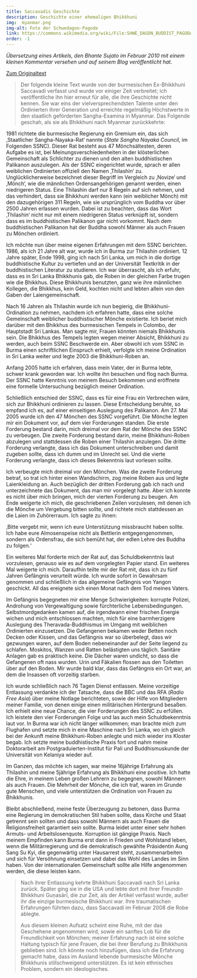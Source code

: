 ```yaml
---
title: Saccavadis Geschichte
description: Geschichte einer ehemaligen Bhikkhuni
img:  myanmar.png
img-alt: Foto der Schwedagon-Pagode
link: https://commons.wikimedia.org/wiki/File:SHWE_DAGON_BUDDIST_PAGODA_YANGON_MYANMA_JAN2013_(8492353053).jpg
order: -1
---
```


*Übersetzung eines Artikels, den Bhante Sujato im Februar 2010 mit einem kleinen Kommentar versehen und auf seinem Blog veröffentlicht hat.*

[Zum Originaltext](https://sujato.wordpress.com/2010/02/16/saccavadis-story/)

> Der folgende kleine Text wurde von der burmesischen Ex-Bhikkhuni Saccavadi verfasst und wurde vor einiger Zeit verbreitet; ich veröffentliche ihn hier erneut für alle, die ihre Geschichte nicht kennen. Sie war eins der vielversprechendsten Talente unter den Ordinierten ihrer Generation und erreichte regelmäßig Höchstwerte in den staatlich geförderten Sangha-Examina in Myanmar. Das Folgende geschah, als sie als Bhikkhuni nach Myanmar zurückkehrte:

1981 richtete die burmesische Regierung ein Gremium ein, das sich ‚Staatlicher Sangha-Nayaka-Rat‘ nannte (*State Sangha Nayaka Council*, im Folgenden SSNC). Dieser Rat besteht aus 47 Mönchsältesten, deren Aufgabe es ist, bei Meinungsverschiedenheiten in der klösterlichen Gemeinschaft als Schlichter zu dienen und den alten buddhistischen Palikanon auszulegen. Als der SSNC eingerichtet wurde, sprach er allen weiblichen Ordinierten offiziell den Namen ‚Thilashin‘ zu. Unglücklicherweise bezeichnet dieser Begriff im Vergleich zu ‚Novize‘ und ‚Mönch‘, wie die männlichen Ordensangehörigen genannt werden, einen niedrigeren Status. Eine Thilashin darf nur 8 Regeln auf sich nehmen, und das verhindert, dass sie Bhikkhuni werden kann (ein weiblicher Mönch) mit den dazugehörigen 311 Regeln, wie sie ursprünglich vom Buddha vor über 2500 Jahren erlassen wurden. Dabei ist zu beachten, dass das Wort ‚Thilashin‘ nicht nur mit einem niedrigeren Status verknüpft ist, sondern dass es im buddhistischen Palikanon gar nicht vorkommt. Nach dem buddhistischen Palikanon hat der Buddha sowohl Männer als auch Frauen zu Mönchen ordiniert.

Ich möchte nun über meine eigenen Erfahrungen mit dem SSNC berichten. 1986, als ich 21 Jahre alt war, wurde ich in Burma zur Thilashin ordiniert. 12 Jahre später, Ende 1998, ging ich nach Sri Lanka, um mich in die dortige buddhistische Kultur zu vertiefen und an der Universität Textkritik in der buddhistischen Literatur zu studieren. Ich war überrascht, als ich erfuhr, dass es in Sri Lanka Bhikkhunis gab, die Roben in der gleichen Farbe trugen wie die Bhikkhus. Diese Bhikkhunis benutzten, ganz wie ihre männlichen Kollegen, die Bhikkhus, kein Geld, kochten nicht und lebten allein von den Gaben der Laiengemeinschaft.

Nach 16 Jahren als Thilashin wurde ich nun begierig, die Bhikkhuni-Ordination zu nehmen, nachdem ich erfahren hatte, dass eine solche Gemeinschaft weiblicher buddhistischer Mönche existierte. Ich beriet mich darüber mit den Bhikkhus des burmesischen Tempels in Colombo, der Hauptstadt Sri Lankas. Man sagte mir, Frauen könnten niemals Bhikkhunis sein. Die Bhikkhus des Tempels legten wegen meiner Absicht, Bhikkhuni zu werden, auch beim SSNC Beschwerde ein. Aber obwohl ich vom SSNC in Burma einen schriftlichen Einspruch erhielt, verfolgte ich meine Ordination in Sri Lanka weiter und legte 2003 die Bhikkhuni-Roben an.

Anfang 2005 hatte ich erfahren, dass mein Vater, der in Burma lebte, schwer krank geworden war. Ich wollte ihn besuchen und flog nach Burma. Der SSNC hatte Kenntnis von meinem Besuch bekommen und eröffnete eine formelle Untersuchung bezüglich meiner Ordination.

Schließlich entschied der SSNC, dass es für eine Frau ein Verbrechen wäre, sich zur Bhikkhuni ordinieren zu lassen. Diese Entscheidung beruhte, so empfand ich es, auf einer einseitigen Auslegung des Palikanon. Am 27. Mai 2005 wurde ich den 47 Mönchen des SSNC vorgeführt. Die Mönche legten mir ein Dokument vor, auf dem vier Forderungen standen. Die erste Forderung bestand darin, mich dreimal vor dem Rat der Mönche des SSNC zu verbeugen. Die zweite Forderung bestand darin, meine Bhikkhuni-Roben abzulegen und stattdessen die Roben einer Thilashin anzulegen. Die dritte Forderung verlangte, dass ich das Dokument unterschreiben und damit zugeben sollte, dass ich dumm und im Unrecht sei. Und die vierte Forderung verlangte, dass ich dieses Bekenntnis laut vorlesen sollte.

Ich verbeugte mich dreimal vor den Mönchen. Was die zweite Forderung betraf, so trat ich hinter einen Wandschirm, zog meine Roben aus und legte Laienkleidung an. Auch bezüglich der dritten Forderung gab ich nach und unterzeichnete das Dokument, das man mir vorgelegt hatte. Aber ich konnte es nicht über mich bringen, mich der vierten Forderung zu beugen. Am Ende weigerte ich mich, die geschriebenen Zeilen vorzulesen, mit denen ich die Mönche um Vergebung bitten sollte, und richtete mich stattdessen an die Laien im Zuhörerraum. Ich sagte zu ihnen:

‚Bitte vergebt mir, wenn ich eure Unterstützung missbraucht haben sollte. Ich habe eure Almosenspeise nicht als Bettlerin entgegengenommen, sondern als Ordensfrau, die sich bemüht hat, der edlen Lehre des Buddha zu folgen.‘

Ein weiteres Mal forderte mich der Rat auf, das Schuldbekenntnis laut vorzulesen, genauso wie es auf dem vorgelegten Papier stand. Ein weiteres Mal weigerte ich mich. Daraufhin teilte mir der Rat mit, dass ich zu fünf Jahren Gefängnis verurteilt würde. Ich wurde sofort in Gewahrsam genommen und schließlich in das allgemeine Gefängnis von Yangon geschickt. All das ereignete sich einen Monat nach dem Tod meines Vaters.

Im Gefängnis begegneten mir eine Menge Schwierigkeiten: korrupte Polizei, Androhung von Vergewaltigung sowie fürchterliche Lebensbedingungen. Selbstmordgedanken kamen auf, die irgendwann einer frischen Energie wichen und mich entschlossen machten, mich für eine barmherzigere Auslegung des Theravada-Buddhismus im Umgang mit weiblichen Ordinierten einzusetzen. Die Gefangenen bekamen weder Betten noch Decken oder Kissen, und das Gefängnis war so überbelegt, dass wir gezwungen waren, auf dem Boden nebeneinander auf der Seite liegend zu schlafen. Moskitos, Wanzen und Ratten belästigten uns täglich. Sanitäre Anlagen gab es praktisch keine. Die Dächer waren undicht, so dass die Gefangenen oft nass wurden. Urin und Fäkalien flossen aus den Toiletten über auf den Boden. Mir wurde bald klar, dass das Gefängnis ein Ort war, an dem die Insassen oft vorzeitig starben.

Ich wurde schließlich nach 76 Tagen Dienst entlassen. Meine vorzeitige Entlassung verdankte ich der Tatsache, dass die BBC und das RFA (*Radio Free Asia*) über meine Notlage berichteten, sowie der Hilfe von Mitgliedern meiner Familie, von denen einige einen militärischen Hintergrund besaßen. Ich erhielt eine neue Chance, die vier Forderungen des SSNC zu erfüllen. Ich leistete den vier Forderungen Folge und las auch mein Schuldbekenntnis laut vor. In Burma war ich nicht länger willkommen; man brachte mich zum Flughafen und setzte mich in eine Maschine nach Sri Lanka, wo ich gleich bei der Ankunft meine Bhikkhuni-Roben anlegte und mich wieder ins Kloster begab. Ich setzte meine buddhistische Praxis fort und nahm meine Doktorarbeit am Postgraduierten-Institut für Pali und Buddhismuskunde der Universität von Kelaniya wieder auf.

Im Ganzen, das möchte ich sagen, war meine 16jährige Erfahrung als Thilashin und meine 5jährige Erfahrung als Bhikkhuni eine positive. Ich hatte die Ehre, in meinem Leben großen Lehrern zu begegnen, sowohl Männern als auch Frauen. Die Mehrheit der Mönche, die ich traf, waren im Grunde gute Menschen, und viele unterstützen die Ordination von Frauen zu Bhikkhunis.

Bleibt abschließend, meine feste Überzeugung zu betonen, dass Burma eine Regierung im demokratischen Stil haben sollte, dass Kirche und Staat getrennt sein sollten und dass sowohl Männern als auch Frauen die Religionsfreiheit garantiert sein sollte. Burma leidet unter einer sehr hohen Armuts- und Arbeitslosenquote. Korruption ist gängige Praxis. Nach meinem Empfinden kann Burma erst dann in Frieden und Wohlstand leben, wenn die Militärregierung und die demokratisch gewählte Präsidentin Aung Sang Su Kyi, die gegenwärtig unter Hausarrest steht, zusammenarbeiten und sich für Versöhnung einsetzen und dabei das Wohl des Landes im Sinn haben. Von der internationalen Gemeinschaft sollte alle Hilfe angenommen werden, die diese leisten kann.

>Nach ihrer Entlassung kehrte Bhikkhuni Saccavadi nach Sri Lanka zurück. Später ging sie in die USA und lebte dort mit ihrer Freundin Bhikkhuni Guṇasārī, die zur Zeit, als der Artikel verfasst wurde, außer ihr die einzige burmesische Bhikkhuni war. Ihre traumatischen Erfahrungen führten dazu, dass Saccavadi im Februar 2008 die Robe ablegte.
>
>Aus diesem kleinen Aufsatz scheint eine Ruhe, mit der das Geschehene angenommen wird, sowie ein sanftes Lob für die Freundlichkeit von Mönchen; meiner Erfahrung nach ist eine solche Haltung typisch für jene Frauen, die bei ihrer Berufung zu Bhikkhunis geblieben sind. Ich könnte noch hinzufügen, dass ich die Erfahrung gemacht habe, dass im Ausland lebende burmesische Mönche Bhikkhunis stillschweigend unterstützen. Es ist kein ethnisches Problem, sondern ein ideologisches.